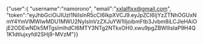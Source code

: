 {"user":{
"username":"namorono",
"email":"xxlalflxx@gmail.com",
"token":"eyJhbGciOiJIUzI1NiIsInR5cCI6IkpXVCJ9.eyJpZCI6IjYzZTNhOGUxNmY4YmVlMWIwMDU1MWU2NyIsInVzZXJuYW1lIjoibmFtb3Jvbm8iLCJleHAiOjE2ODEwNDk5MTgsImlhdCI6MTY3NTg2NTkxOH0.xwu9pgZBWIlisIaP9H4Q1K1dtIujxyfdl2SHj9-MVzM"}}
